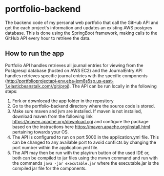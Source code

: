 # portfolio-backend
The backend code of my personal web portfolio that call the GitHub API and get the each project's information and updates an existing AWS postgres database. This is done using the SpringBoot framework, making calls to the GitHub API every hour to retrieve the data.
## How to run the app 
 Portfolio API handles retrieves all journal entries for viewing from the Postgresql database (hosted on AWS EC2) and the JournalEntry API handles retrieves specific journal entries with the specific components (http://portfolioprojectapi-env.eba-jxm8s5sp.us-east-1.elasticbeanstalk.com//git/proj). The API can be run locally in the following steps:
1. Fork or downlocad the app folder in the repository
2. Go to the portfolio-backend directory where the source code is stored.
3. Make sure maven and jvm are installed. If maven is not installed, download maven from the following link https://maven.apache.org/download.cgi and configure the package based on the instructions here https://maven.apache.org/install.html pertaining towards your OS.
4. The API is configured to run on port 5000 in the application.yml file. This can be changed to any available port to avoid conflicts by changing the port number within the application.yml file.
5. The API may then be run with the play/run button of the used IDE or, both can be compiled to jar files using the mvwn command and run with the commands  `java -jar executable.jar` where the executable.jar is the compiled jar file for the components.

